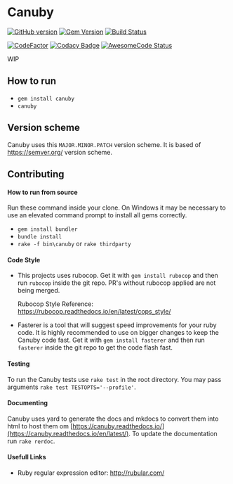 # Canuby

[![GitHub version](https://badge.fury.io/gh/SuperSandro2000%2Fcanuby.svg)](https://badge.fury.io/gh/SuperSandro2000%2Fcanuby)
[![Gem Version](https://badge.fury.io/rb/canuby.svg)](https://badge.fury.io/rb/canuby)
[![Build Status](https://travis-ci.org/SuperSandro2000/canuby.svg?branch=master)](https://travis-ci.org/SuperSandro2000/canuby)

[![CodeFactor](https://www.codefactor.io/repository/github/SuperSandro2000/canuby/badge)](https://www.codefactor.io/repository/github/SuperSandro2000/canuby)
[![Codacy Badge](https://api.codacy.com/project/badge/Grade/352928d800dc41eaad0a5f8b030132e8)](https://www.codacy.com/app/SuperSandro2000/canuby?utm_source=github.com&utm_medium=referral&utm_content=SuperSandro2000/canuby&utm_campaign=Badge_Grade)
[![AwesomeCode Status](https://awesomecode.io/projects/b8fed95d-1b9c-47a3-96b1-437a2a6ef5ea/status)](https://awesomecode.io/projects/91)

WIP

## How to run

* ``gem install canuby``
* ``canuby``


## Version scheme

Canuby uses this ``MAJOR.MINOR.PATCH`` version scheme.
It is based of https://semver.org/ version scheme.


## Contributing

#### How to run from source

Run these command inside your clone. On Windows it may be necessary to use an elevated command prompt to install all gems correctly.

* ``gem install bundler``
* ``bundle install``
* ``rake -f bin\canuby`` or ``rake thirdparty``


#### Code Style

* This projects uses rubocop. Get it with ``gem install rubocop`` and then run ``rubocop`` inside the git repo. PR's without rubocop applied are not being merged.

  Rubocop Style Reference: https://rubocop.readthedocs.io/en/latest/cops_style/

* Fasterer is a tool that will suggest speed improvements for your ruby code. It is highly recommended to use on bigger changes to keep the Canuby code fast. Get it with ``gem install fasterer`` and then run ``fasterer`` inside the git repo to get the code flash fast.


#### Testing

To run the Canuby tests use ``rake test`` in the root directory. You may pass arguments ``rake test TESTOPTS='--profile'``.


#### Documenting

Canuby uses yard to generate the docs and mkdocs to convert them into html to host them om [https://canuby.readthedocs.io/](https://canuby.readthedocs.io/en/latest/). To update the documentation run ``rake rerdoc``.


#### Usefull Links

* Ruby regular expression editor: http://rubular.com/
